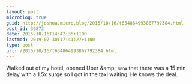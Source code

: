 ```yaml
---
layout: post
microblog: true
guid: http://joshua.micro.blog/2015/10/16/t654864993867792384.html
post_id: 36873
date: 2015-10-16T14:42:35+1100
lastmod: 2019-07-30T17:41:27+1100
type: post
url: /2015/10/16/t654864993867792384.html
---
```

Walked out of my hotel, opened Uber &amp;amp; saw that there was a 15 min delay with a 1.5x surge so I got in the taxi waiting. He knows the deal.
